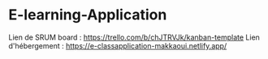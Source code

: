 # E-learning-Application
Lien de SRUM board : https://trello.com/b/chJTRVJk/kanban-template
Lien d'hébergement : https://e-classapplication-makkaoui.netlify.app/ 
